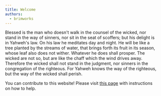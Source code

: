 ```yaml
---
title: Welcome
authors:
  - brimworks
---
```


Blessed is the man who doesn't walk in the counsel of the wicked, nor stand in the way of sinners, nor sit in the seat of scoffers; but his delight is in Yahweh's law. On his law he meditates day and night. He will be like a tree planted by the streams of water, that brings forth its fruit in its season, whose leaf also does not wither. Whatever he does shall prosper. The wicked are not so, but are like the chaff which the wind drives away. Therefore the wicked shall not stand in the judgment, nor sinners in the congregation of the righteous. For Yahweh knows the way of the righteous, but the way of the wicked shall perish.


You can contribute to this website! Please visit [this page](https://github.com/brimworks/somaeastside.org)
with instructions on how to help.

